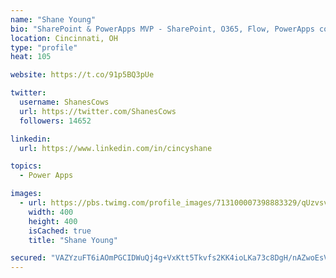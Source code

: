 ```yaml
---
name: "Shane Young"
bio: "SharePoint & PowerApps MVP - SharePoint, O365, Flow, PowerApps consulting? @PowerApps911 | Pure Snark? You found it."
location: Cincinnati, OH
type: "profile"
heat: 105

website: https://t.co/91p5BQ3pUe

twitter:
  username: ShanesCows
  url: https://twitter.com/ShanesCows
  followers: 14652

linkedin:
  url: https://www.linkedin.com/in/cincyshane

topics:
  - Power Apps

images:
  - url: https://pbs.twimg.com/profile_images/713100007398883329/qUzvsvQ3_400x400.jpg
    width: 400
    height: 400
    isCached: true
    title: "Shane Young"

secured: "VAZYzuFT6iAOmPGCIDWuQj4g+VxKtt5Tkvfs2KK4ioLKa73c8DgH/nAZwoEsVE/KvmNSV+OPPuzRS5yovsZZ3IyFY8sH/aeNCLgASt4vmZ4vR4fKOvYKMnDg1AMCFsgvizw9IsXB7gx5GGWK/RstFI0sldqPNWNn9aJMuan2JAaHhSj8Ip16HGTT9pu/zAoFxP06SDp/u+WqNMUaNFF/R6XU0D0JBfoYUaTjiOdZFIUVVNdth6Sh4teZVXeDFqZBq90nw9ku9Taa39ZQi1QKMom5K5jeb71eGN1BR6FRGPiYj4C46KZ3Iucyz6TSC1pd9Fy/NenPZB8KVt+A2JJOfsGWRS29ZeieR0p7MubirAhxemyAfoSuF5h+VKFBApUlwsAP3jUau+ljqaPFSu4fvdF8i9hzpLY0aQj77TC2HtY=;6gAzoU4F1kMAama9VHfvEg=="
---
```



